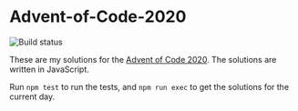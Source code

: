 # Advent-of-Code-2020
![Build status](https://img.shields.io/github/workflow/status/sinkovec/Advent-of-Code-2020/build?style=plastic)

These are my solutions for the [Advent of Code 2020](https://adventofcode.com/2020).
The solutions are written in JavaScript.

Run `npm test` to run the tests, and `npm run exec` to get the solutions for the current day.